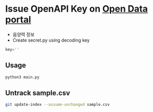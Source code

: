 # Issue OpenAPI Key on [Open Data portal](https://www.data.go.kr/)

- 음양력 정보
- Create secret.py using decoding key
```python
key=''
```

## Usage

```bash
python3 main.py
```

## Untrack sample.csv
```bash
git update-index --assume-unchanged sample.csv
```

